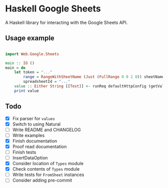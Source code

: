 # Haskell Google Sheets

A Haskell library for interacting with the Google Sheets API.

## Usage example

```hs

import Web.Google.Sheets

main :: IO ()
main = do
    let token = "..."
        range = RangeWithSheetName (Just (FullRange 0 0 2 0)) sheetName
        spreadsheetId = "..."
    value :: Either String [[Text]] <- runReq defaultHttpConfig (getValues token Nothing spreadsheetId range defaultGetValueParams)
    print value
```

## Todo

- [x] Fix parser for `values`
- [x] Switch to using Natural
- [ ] Write README and CHANGELOG
- [ ] Write examples
- [x] Finish documentation
- [x] Proof read documentation
- [ ] Finish tests
- [ ] InsertDataOption
- [x] Consider location of `Types` module
- [x] Check contents of `Types` module
- [ ] Write tests for `FromSheet` instances
- [ ] Consider adding pre-commit
